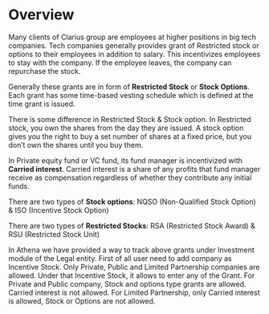 # Overview

Many clients of Clarius group are employees at higher positions in big tech companies. Tech companies generally provides grant of Restricted stock or options to their employees in addition to salary. This incentivizes employees to stay with the company. If the employee leaves, the company can repurchase the stock.

Generally these grants are in form of **Restricted Stock** or **Stock Options**. Each grant has some time-based vesting schedule which is defined at the time grant is issued.

There is some difference in Restricted Stock &  Stock option. In Restricted stock, you own the shares from the day they are issued. A stock option gives you the right to buy a set number of shares at a fixed price, but you don’t own the shares until you buy them. 

In Private equity fund or VC fund, its fund manager is incentivized with **Carried interest**. Carried interest is a share of any profits that fund manager receive as compensation regardless of whether they contribute any initial funds.

There are two types of **Stock options**: NQSO (Non-Qualified Stock Option) & ISO (Incentive Stock Option)

There are two types of **Restricted Stocks**: RSA (Restricted Stock Award) & RSU (Restricted Stock Unit)



In Athena we have provided a way to track above grants under Investment module of the Legal entity. First of all user need to add company as Incentive Stock. Only Private, Public and Limited Partnership companies are allowed. Under that Incentive Stock, it allows to enter any of the Grant. For Private and Public company, Stock and options type grants are allowed. Carried interest is not allowed. For Limited Partnership, only Carried interest is allowed, Stock or Options are not allowed.